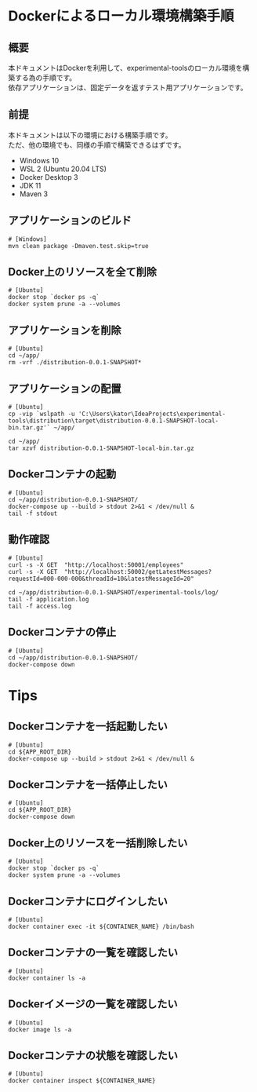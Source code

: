 # Dockerによるローカル環境構築手順

## 概要

本ドキュメントはDockerを利用して、experimental-toolsのローカル環境を構築する為の手順です。  
依存アプリケーションは、固定データを返すテスト用アプリケーションです。

## 前提

本ドキュメントは以下の環境における構築手順です。  
ただ、他の環境でも、同様の手順で構築できるはずです。

* Windows 10
* WSL 2 (Ubuntu 20.04 LTS)
* Docker Desktop 3
* JDK 11
* Maven 3

## アプリケーションのビルド

```shell
# [Windows]
mvn clean package -Dmaven.test.skip=true
```

## Docker上のリソースを全て削除

```shell
# [Ubuntu]
docker stop `docker ps -q`
docker system prune -a --volumes
```

## アプリケーションを削除

```shell
# [Ubuntu]
cd ~/app/
rm -vrf ./distribution-0.0.1-SNAPSHOT*
```

## アプリケーションの配置

```shell
# [Ubuntu]
cp -vip `wslpath -u 'C:\Users\kator\IdeaProjects\experimental-tools\distribution\target\distribution-0.0.1-SNAPSHOT-local-bin.tar.gz'` ~/app/

cd ~/app/
tar xzvf distribution-0.0.1-SNAPSHOT-local-bin.tar.gz
```

## Dockerコンテナの起動

```shell script
# [Ubuntu]
cd ~/app/distribution-0.0.1-SNAPSHOT/
docker-compose up --build > stdout 2>&1 < /dev/null &
tail -f stdout
```

## 動作確認

```shell
# [Ubuntu]
curl -s -X GET  "http://localhost:50001/employees"
curl -s -X GET  "http://localhost:50002/getLatestMessages?requestId=000-000-000&threadId=10&latestMessageId=20"

cd ~/app/distribution-0.0.1-SNAPSHOT/experimental-tools/log/
tail -f application.log
tail -f access.log
```

## Dockerコンテナの停止

```shell
# [Ubuntu]
cd ~/app/distribution-0.0.1-SNAPSHOT/
docker-compose down
```

# Tips

## Dockerコンテナを一括起動したい

```shell
# [Ubuntu]
cd ${APP_ROOT_DIR}
docker-compose up --build > stdout 2>&1 < /dev/null &
```

## Dockerコンテナを一括停止したい

```shell
# [Ubuntu]
cd ${APP_ROOT_DIR}
docker-compose down
```

## Docker上のリソースを一括削除したい

```shell
# [Ubuntu]
docker stop `docker ps -q`
docker system prune -a --volumes
```

## Dockerコンテナにログインしたい

```shell
# [Ubuntu]
docker container exec -it ${CONTAINER_NAME} /bin/bash
```

## Dockerコンテナの一覧を確認したい

```shell
# [Ubuntu]
docker container ls -a
```

## Dockerイメージの一覧を確認したい

```shell
# [Ubuntu]
docker image ls -a
```

## Dockerコンテナの状態を確認したい

```shell
# [Ubuntu]
docker container inspect ${CONTAINER_NAME}
```
